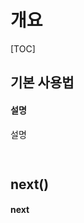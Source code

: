 # 개요

[TOC]



## 기본 사용법

#### 설명

설명

```html
    
```



## next()

#### next

```javascript
	
```



